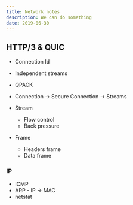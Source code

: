 ```yaml
---
title: Network notes
description: We can do something
date: 2019-06-30
---
```


## HTTP/3 & QUIC

* Connection Id
* Independent streams

* QPACK
* Connection -> Secure Connection -> Streams
* Stream
  - Flow control
  - Back pressure

* Frame
  - Headers frame
  - Data frame

### IP

* ICMP
* ARP - IP -> MAC
* netstat
